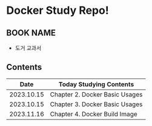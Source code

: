 # Docker Study Repo!

## BOOK NAME

- 도거 교과서

## Contents
| Date       | Today Studying Contents        | 
|------------|--------------------------------|
| 2023.10.15 | Chapter 2. Docker Basic Usages |
| 2023.10.15 | Chapter 3. Docker Basic Usages |
| 2023.11.16 | Chapter 4. Docker Build Image  |

